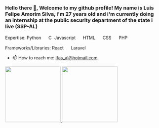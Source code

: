 ### Hello there 👋, Welcome to my github profile! My name is Luis Felipe Amorim Silva, i'm 27 years old and i'm currently doing an internship at the public security department of the state i live (SSP-AL)

Expertise:
Python
<img src="https://cdn.jsdelivr.net/gh/devicons/devicon/icons/python/python-original-wordmark.svg" width="16px"/>
C
<img src="https://cdn.jsdelivr.net/gh/devicons/devicon/icons/c/c-original.svg" width=1rem/>
Javascript
<img src="https://cdn.jsdelivr.net/gh/devicons/devicon/icons/javascript/javascript-original.svg" width="16px"/>
HTML
<img src="https://cdn.jsdelivr.net/gh/devicons/devicon/icons/html5/html5-original-wordmark.svg" width="16px"/>
CSS
<img src="https://cdn.jsdelivr.net/gh/devicons/devicon/icons/css3/css3-original-wordmark.svg" width="16px"/>
PHP
<img src="https://cdn.jsdelivr.net/gh/devicons/devicon/icons/php/php-original.svg" width="16px"/>

Frameworks/Libraries:
React
<img src="https://cdn.jsdelivr.net/gh/devicons/devicon/icons/react/react-original-wordmark.svg" width="16px"/>
Laravel
<img src="https://cdn.jsdelivr.net/gh/devicons/devicon/icons/laravel/laravel-plain-wordmark.svg" width="16px"/>

- 📫 How to reach me: lfas_al@hotmail.com

<div>
<a href="https://github.com/felipeam0rim">
<img height="180em" src="https://github-readme-stats.vercel.app/api/top-langs/?username=felipeam0rim&layout=compact&langs_count=7&theme=dracula"/>
<img height="180em" src="https://github-readme-stats.vercel.app/api?username=felipeam0rim&show_icons=true&theme=dracula&include_all_commits=true&count_private=true"/>
</div>
